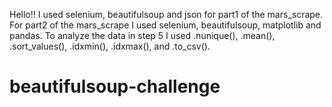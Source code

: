 Hello!! I used selenium, beautifulsoup and json for part1 of the mars_scrape.  
For part2 of the mars_scrape I used selenium, beautifulsoup, matplotlib and pandas. 
To analyze the data in step 5 I used .nunique(), .mean(), .sort_values(), .idxmin(), .idxmax(), and .to_csv().  
# beautifulsoup-challenge